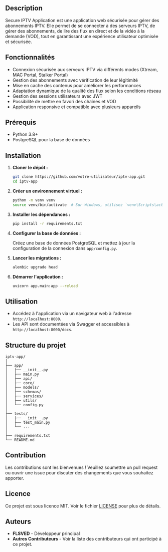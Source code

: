 

## Description

Secure IPTV Application est une application web sécurisée pour gérer des abonnements IPTV. Elle permet de se connecter à des serveurs IPTV, de gérer des abonnements, de lire des flux en direct et de la vidéo à la demande (VOD), tout en garantissant une expérience utilisateur optimisée et sécurisée.

## Fonctionnalités

- Connexion sécurisée aux serveurs IPTV via différents modes (Xtream, MAC Portal, Stalker Portal)
- Gestion des abonnements avec vérification de leur légitimité
- Mise en cache des contenus pour améliorer les performances
- Adaptation dynamique de la qualité des flux selon les conditions réseau
- Gestion des sessions utilisateurs avec JWT
- Possibilité de mettre en favori des chaînes et VOD
- Application responsive et compatible avec plusieurs appareils

## Prérequis

- Python 3.8+
- PostgreSQL pour la base de données

## Installation

1. **Cloner le dépôt :**

   ```bash
   git clone https://github.com/votre-utilisateur/iptv-app.git
   cd iptv-app
   ```

2. **Créer un environnement virtuel :**

   ```bash
   python -m venv venv
   source venv/bin/activate  # Sur Windows, utilisez `venv\Scripts\activate`
   ```

3. **Installer les dépendances :**

   ```bash
   pip install -r requirements.txt
   ```

4. **Configurer la base de données :**

   Créez une base de données PostgreSQL et mettez à jour la configuration de la connexion dans `app/config.py`.

5. **Lancer les migrations :**

   ```bash
   alembic upgrade head
   ```

6. **Démarrer l'application :**

   ```bash
   uvicorn app.main:app --reload
   ```

## Utilisation

- Accédez à l'application via un navigateur web à l'adresse `http://localhost:8000`.
- Les API sont documentées via Swagger et accessibles à `http://localhost:8000/docs`.

## Structure du projet

```
iptv-app/
│
├── app/
│   ├── __init__.py
│   ├── main.py
│   ├── api/
│   ├── core/
│   ├── models/
│   ├── schemas/
│   ├── services/
│   ├── utils/
│   └── config.py
│
├── tests/
│   ├── __init__.py
│   ├── test_main.py
│   └── ...
│
├── requirements.txt
└── README.md
```

## Contribution

Les contributions sont les bienvenues ! Veuillez soumettre un pull request ou ouvrir une issue pour discuter des changements que vous souhaitez apporter.

## Licence

Ce projet est sous licence MIT. Voir le fichier [LICENSE](LICENSE) pour plus de détails.

## Auteurs

- **FLSVED** - Développeur principal
- **Autres Contributeurs** - Voir la liste des contributeurs qui ont participé à ce projet.

